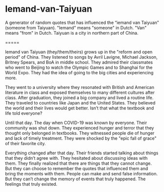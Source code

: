 # Iemand-van-Taiyuan
A generator of random quotes that has influenced the “iemand van Taiyuan” (someone from Taiyuan).
"Iemand" means "someone" in Dutch. "Van" means "from" in Dutch. Taiyuan is a city in northern part of China.

=====

Iemand van Taiyuan (they/them/theirs) grows up in the "reform and open period" of China. They listened to songs by Avril Lavigne, Michael Jackson, Britney Spears, and BoA in middle school. They admired their classmates who went to Beijing to watch the Olympic Games and to Shanghai for the World Expo. They had the idea of going to the big cities and experiencing more.

They went to a university where they resonated with British and American literature in class and exposed themselves to many different cultures after class. After graduation, they joined a big company and lived a routine life. They traveled to countries like Japan and the United States. They believed the world and their lives would get better. Isn’t that what the textbook and life told everyone?

Until that day. The day when COVID-19 was known by everyone. Their community was shut down. They experienced hunger and terror that they thought only belonged in textbooks. They witnessed people die of hunger and lack of timely treatment. They were shocked by the "epic fall of grace" of their favorite city.

Everything changed after that day. Their friends started talking about things that they didn’t agree with. They hesitated about discussing ideas with them. They finally realized that there are things that they cannot change. But they can choose to remember the quotes that influenced them and bring the moments with them.
People can make and send false information. But they can’t change the memory of events that truly happened. The feelings that truly existed.
